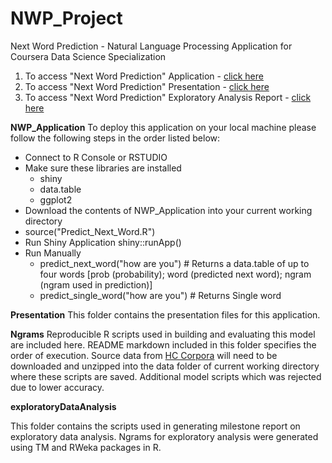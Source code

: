 # NWP_Project
Next Word Prediction - Natural Language Processing Application for Coursera Data Science Specialization

1. To access "Next Word Prediction" Application - [click here](http://kchalasa.shinyapps.io/NWP_Application/)
2. To access "Next Word Prediction" Presentation - [click here](http://rpubs.com/kchalasa/nwp)
3. To access "Next Word Prediction" Exploratory Analysis Report - [click here](http://rpubs.com/kchalasa/nlpmilestone)


**NWP_Application**
To deploy this application on your local machine please follow the following steps in the order listed below:

- Connect to R Console or RSTUDIO
- Make sure these libraries are installed
  + shiny
  + data.table
  + ggplot2
- Download the contents of NWP_Application into your current working directory
- source("Predict_Next_Word.R")
- Run Shiny Application
	shiny::runApp()
- Run Manually  
  + predict_next_word("how are you")          # Returns a data.table of up to four words [prob (probability); word (predicted next word); ngram (ngram used in prediction)]
  + predict_single_word("how are you")        # Returns Single word
  
  
**Presentation**
This folder contains the presentation files for this application.

**Ngrams**
Reproducible R scripts used in building and evaluating this model are included here.  README markdown included in this folder specifies the order of execution. 
Source data from [HC Corpora](https://d396qusza40orc.cloudfront.net/dsscapstone/dataset/Coursera-SwiftKey.zip) will need to be downloaded and unzipped into the
data folder of current working directory where these scripts are saved. Additional model scripts which was rejected due to lower accuracy.
 
 **exploratoryDataAnalysis**
 
 This folder contains the scripts used in generating milestone report on exploratory data analysis. Ngrams for exploratory analysis 
 were generated using TM and RWeka packages in R.
 
 


